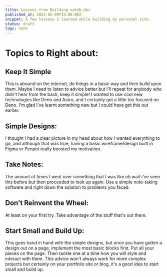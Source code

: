 ```yaml
---
title: Lessons from Building nateb.dev
published_at: 2023-02-09T15:00:00Z
snippet: A few lessons I learned while building my personal site.
status: draft
tags: none
---
```


# Topics to Right about: 

## Keep It Simple

This is abound on the internet, do things in a basic way and then build upon them. Maybe I need to listen to advice better 
but I'll repeat for anybody who didn't hear from the back, keep it simple! 
I wanted to use cool new technologies like Deno and Astro, and I certainly got a little too focused on Deno. I'm glad I've learnt something new but I could have got this out earlier. 


## Simple Designs: 
I thought I had a clear picture in my head about how I wanted everything to go, and although that was true, having a basic wireframe/design built in Figma or Penpot really boosted my motivation. 


## Take Notes: 
The amount of times I went over something that I was like oh wait i've seen this before but then proceeded to look up again. Use a simple note-taking software and right down the solution to problems you faced. 


## Don't Reinvent the Wheel: 
At least on your first try. Take advantage of the stuff that's out there. 


## Start Small and Build Up: 
This goes hand in hand with the simple designs, but once you have gotten a design out on a page, implement the most basic blocks first. Put all your pieces on the page. Then tackle one at a time how you will style and interact with them. 
    This advice won't always work for more complex projects but certainly on your portfolio site or blog, it's a good idea to start small and build up.

